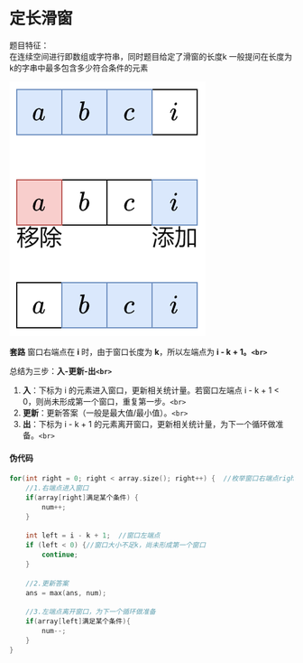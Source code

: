 # 定长滑窗

题目特征：  
在连续空间进行即数组或字符串，同时题目给定了滑窗的长度k
一般提问在长度为k的字串中最多包含多少符合条件的元素

![alt text](image.png)


**套路**
窗口右端点在 **i** 时，由于窗口长度为 **k**，所以左端点为 **i - k + 1。`<br>`**

总结为三步：**入-更新-出`<br>`**

1. **入**：下标为 i 的元素进入窗口，更新相关统计量。若窗口左端点 i - k + 1 < 0，则尚未形成第一个窗口，重复第一步。`<br>`
2. **更新**：更新答案（一般是最大值/最小值）。`<br>`
3. **出**：下标为 i - k + 1 的元素离开窗口，更新相关统计量，为下一个循环做准备。`<br>`

#### 伪代码

```C++
for(int right = 0; right < array.size(); right++) {  //枚举窗口右端点right
	//1.右端点进入窗口
	if(array[right]满足某个条件) {
		num++;
	}

	int left = i - k + 1;  //窗口左端点
	if (left < 0) {//窗口大小不足k，尚未形成第一个窗口
		continue;
	}

	//2.更新答案
	ans = max(ans, num);

	//3.左端点离开窗口，为下一个循环做准备
	if(array[left]满足某个条件){
		num--;
	}
}
```
